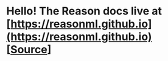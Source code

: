 # Hello! The Reason docs live at [https://reasonml.github.io](https://reasonml.github.io) \[[Source](https://github.com/reasonml/reasonml.github.io)\]
